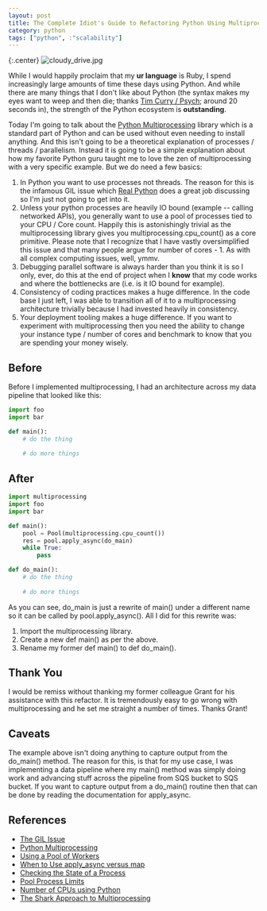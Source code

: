 ```yaml
---
layout: post
title: The Complete Idiot's Guide to Refactoring Python Using Multiprocessing Pools
category: python
tags: ["python", :"scalability"]
---
```

{:.center}
![cloudy_drive.jpg](/blog/assets/cloudy_drive.jpg)

While I would happily proclaim that my **ur language** is Ruby, I spend increasingly large amounts of time these days using Python.  And while there are many things that I don't like about Python (the syntax makes my eyes want to weep and then die; thanks [Tim Curry / Psych](https://www.youtube.com/watch?v=SZGEiz2cpEw); around 20 seconds in), the strength of the Python ecosystem is **outstanding**.

Today I'm going to talk about the [Python Multiprocessing](https://docs.python.org/3/library/multiprocessing.html) library which is a standard part of Python and can be used without even needing to install anything.  And this isn't going to be a theoretical explanation of processes / threads / parallelism.  Instead it is going to be a simple explanation about how my favorite Python guru taught me to love the zen of multiprocessing with a very specific example.  But we do need a few basics:

1.  In Python you want to use processes not threads.  The reason for this is the infamous GIL issue which [Real Python](https://realpython.com/python-gil/) does a great job discussing so I'm just not going to get into it.
2.  Unless your python processes are heavily IO bound (example -- calling networked APIs), you generally want to use a pool of processes tied to your CPU / Core count.  Happily this is astonishingly trivial as the multiprocessing library gives you multiprocessing.cpu_count() as a core primitive.  Please note that I recognize that I have vastly oversimplified this issue and that many people argue for number of cores - 1.  As with all complex computing issues, well, ymmv.
3. Debugging parallel software is always harder than you think it is so I only, ever, do this at the end of project when I **know** that my code works and where the bottlenecks are (i.e. is it IO bound for example).
4. Consistency of coding practices makes a huge difference.  In the code base I just left, I was able to transition all of it to a multiprocessing architecture trivially because I had invested heavily in consistency.
5. Your deployment tooling makes a huge difference.  If you want to experiment with multiprocessing then you need the ability to change your instance type / number of cores and benchmark to know that you are spending your money wisely.

## Before

Before I implemented multiprocessing, I had an architecture across my data pipeline that looked like this:

```python
import foo
import bar 

def main():
    # do the thing
    
    # do more things
```

## After

```python
import multiprocessing
import foo
import bar

def main():
    pool = Pool(multiprocessing.cpu_count())
    res = pool.apply_async(do_main) 
    while True:
        pass

def do_main():
    # do the thing
    
    # do more things
```

As you can see, do_main is just a rewrite of main() under a different name so it can be called by pool.apply_async().  All I did for this rewrite was:

1. Import the multiprocessing library.
2. Create a new def main() as per the above.
3. Rename my former def main() to def do_main().

## Thank You

I would be remiss without thanking my former colleague Grant for his assistance with this refactor.  It is tremendously easy to go wrong with multiprocessing and he set me straight a number of times.  Thanks Grant!

## Caveats

The example above isn't doing anything to capture output from the do_main() method.  The reason for this, is that for my use case, I was implementing a data pipeline where my main() method was simply doing work and advancing stuff across the pipeline from SQS bucket to SQS bucket.  If you want to capture output from a do_main() routine then that can be done by reading the documentation for apply_async.

## References

* [The GIL Issue](https://realpython.com/python-gil/)
* [Python Multiprocessing](https://docs.python.org/3/library/multiprocessing.html)
* [Using a Pool of Workers](https://docs.python.org/3/library/multiprocessing.html#using-a-pool-of-workers)
* [When to Use apply_async versus map](https://stackoverflow.com/questions/8533318/multiprocessing-pool-when-to-use-apply-apply-async-or-map)
* [Checking the State of a Process](https://stackoverflow.com/questions/39773377/python-multiprocessing-check-status-of-each-processes)
* [Pool Process Limits](https://stackoverflow.com/questions/20039659/python-multiprocessings-pool-process-limit)
* [Number of CPUs using Python](https://stackoverflow.com/questions/1006289/how-to-find-out-the-number-of-cpus-using-python)
* [The Shark Approach to Multiprocessing](https://pythonspeed.com/articles/python-multiprocessing/)
